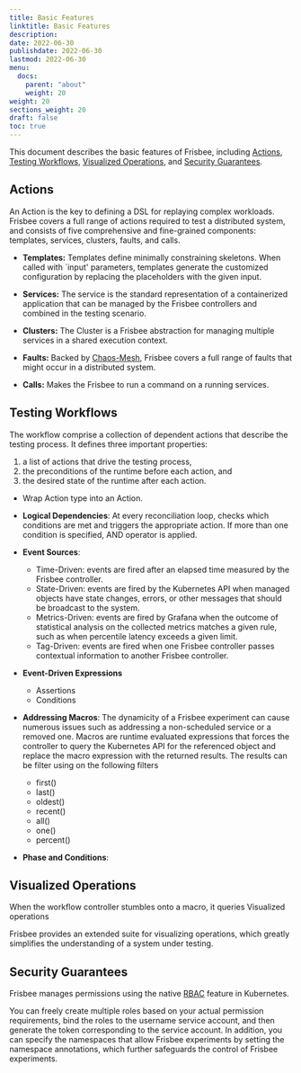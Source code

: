 ```yaml
---
title: Basic Features
linktitle: Basic Features
description: 
date: 2022-06-30
publishdate: 2022-06-30
lastmod: 2022-06-30
menu:
  docs:
    parent: "about"
    weight: 20
weight: 20
sections_weight: 20
draft: false
toc: true
---
```




This document describes the basic features of Frisbee, including [Actions](#actions), [Testing Workflows](#testing-workflows), [Visualized Operations](#visualized-operations), and [Security Guarantees](#security-guarantess).



## Actions

An Action  is the key to defining a DSL for replaying complex workloads. Frisbee covers a  full range of actions required to test a distributed system, and  consists of five comprehensive and fine-grained components: templates, services, clusters, faults, and calls. 

* **Templates:** Templates define minimally constraining skeletons. When called with `input' parameters, templates generate the customized configuration by replacing the placeholders with the given input. 
* **Services:** The service is the standard representation of a containerized application that can be managed by the Frisbee controllers and combined in the testing scenario. 

* **Clusters:** The Cluster  is a Frisbee abstraction for managing multiple services in a shared execution context. 

* **Faults:**  Backed by [Chaos-Mesh](https://chaos-mesh.org/docs/basic-features/), Frisbee covers a full range of faults that might occur in a distributed system.

* **Calls:** Makes the Frisbee to run a command on a running services.

  



## Testing Workflows

The workflow comprise a collection of dependent actions that describe the testing process. It defines three important properties:

1. a list of actions that drive the testing process, 
2. the preconditions of the runtime before each action, and
3. the desired state of the runtime after each action.





* Wrap Action type into an Action.
* **Logical Dependencies**: At every reconciliation loop, checks which conditions are met and triggers the appropriate action. If more than one condition is specified, AND operator is applied.



* **Event Sources**: 
  * Time-Driven: events are fired after an elapsed time measured by the Frisbee controller. 
  * State-Driven: events are fired by the Kubernetes API when managed objects have state changes, errors, or other messages that should be broadcast to the system.  
  * Metrics-Driven: events are fired by Grafana when the outcome of statistical analysis on the collected metrics matches a given rule, such as when percentile latency exceeds a given limit.
  * Tag-Driven: events are fired when one Frisbee controller passes contextual information to another Frisbee controller. 

* **Event-Driven Expressions**
  * Assertions
  * Conditions

* **Addressing Macros**: The dynamicity of a Frisbee experiment can cause numerous issues such as addressing a non-scheduled service or a removed one. Macros are runtime evaluated expressions that forces the controller to query the Kubernetes API for the referenced object and replace the macro expression with the returned results. The results can be filter using on the following filters
  * first()
  * last()
  * oldest()
  * recent()
  * all()
  * one()
  * percent()

* **Phase and Conditions**: 





## Visualized Operations



When the workflow controller stumbles onto a macro, it queries Visualized operations

Frisbee provides an extended suite for visualizing operations, which greatly simplifies the understanding of a system under testing. 





## Security Guarantees



Frisbee manages permissions using the native [RBAC](https://kubernetes.io/docs/reference/access-authn-authz/rbac/) feature in Kubernetes.

You can freely create multiple roles based on your actual permission  requirements, bind the roles to the username service account, and then  generate the token corresponding to the service account. In addition, you can specify the namespaces that allow Frisbee experiments  by setting the namespace annotations, which further safeguards the  control of Frisbee experiments.
